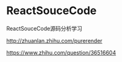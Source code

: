 # ReactSouceCode

ReactSouceCode源码分析学习


http://zhuanlan.zhihu.com/purerender

https://www.zhihu.com/question/36516604
